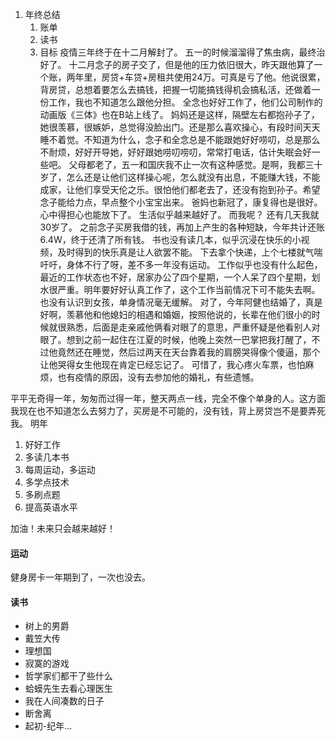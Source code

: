 1. 年终总结
	1. 账单
	2. 读书
	3. 目标
疫情三年终于在十二月解封了。
五一的时候溜溜得了焦虫病，最终治好了。
十二月念子的房子交了，但是他的压力依旧很大，昨天跟他算了一个账，两年里，房贷+车贷+房租共使用24万。可真是亏了他。他说很累，背房贷，总想着要怎么去搞钱，把握一切能搞钱得机会搞私活，还做着一份工作，我也不知道怎么跟他分担。
全念也好好工作了，他们公司制作的动画版《三体》也在B站上线了。
妈妈还是这样，隔壁左右都抱孙子了，她很羡慕，很嫉妒，总觉得没脸出门。还是那么喜欢操心，有段时间天天睡不着觉。不知道为什么，念子和全念总是不能跟她好好唠叨，总是那么不耐烦，好好开导她，好好跟她唠叨唠叨，常常打电话，估计失眠会好一些吧。
父母都老了，五一和国庆我不止一次有这种感觉。是啊，我都三十岁了，怎么还是让他们这样操心呢，怎么就没有出息，不能赚大钱，不能成家，让他们享受天伦之乐。很怕他们都老去了，还没有抱到孙子。希望念子能给力点，早点整个小宝宝出来。
爸妈也新冠了，康复得也是很好。心中得担心也能放下了。
生活似乎越来越好了。
而我呢？
还有几天我就30岁了。
之前念子买房我借的钱，再加上产生的各种短缺，今年共计还账6.4W，终于还清了所有钱。
书也没有读几本，似乎沉浸在快乐的小视频，及时得到的快乐真是让人欲罢不能。
下去拿个快递，上个七楼就气喘吁吁，身体不行了呀，差不多一年没有运动。
工作似乎也没有什么起色，最近的工作状态也不好，居家办公了四个星期，一个人呆了四个星期，划水很严重。明年要好好认真工作了，这个工作当前情况下可不能失去啊。
也没有认识到女孩，单身情况毫无缓解。
对了，今年阿健也结婚了，真是好啊，羡慕他和他媳妇的相遇和婚姻，按照他说的，长辈在他们很小的时候就很熟悉，后面是走亲戚他俩看对眼了的意思，严重怀疑是他看别人对眼了。想到之前一起住在江夏的时候，他晚上突然一巴掌把我打醒了，不过他竟然还在睡觉，然后过两天在天台靠着我的肩膀哭得像个傻逼，那个让他哭得女生他现在肯定已经忘记了。 可惜了，我心疼火车票，也怕麻烦，也有疫情的原因，没有去参加他的婚礼，有些遗憾。

平平无奇得一年，匆匆而过得一年，整天两点一线，完全不像个单身的人。这方面我现在也不知道怎么去努力了，买房是不可能的，没有钱，背上房贷岂不是要弄死我。
明年
1. 好好工作
2. 多读几本书
3. 每周运动，多运动
4. 多学点技术
5. 多刷点题
6. 提高英语水平

加油！未来只会越来越好！
#### 运动
健身房卡一年期到了，一次也没去。

#### 读书
- 树上的男爵
- 戴笠大传
- 理想国
- 寂寞的游戏
- 哲学家们都干了些什么
- 蛤蟆先生去看心理医生
- 我在人间凑数的日子
- 断舍离
- 起初-纪年...



